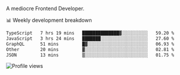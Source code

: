 A mediocre Frontend Developer.

📊 Weekly development breakdown
<!--START_SECTION:waka-->

```txt
TypeScript   7 hrs 19 mins   ██████████████▓░░░░░░░░░░   59.20 %
JavaScript   3 hrs 24 mins   ███████░░░░░░░░░░░░░░░░░░   27.60 %
GraphQL      51 mins         █▓░░░░░░░░░░░░░░░░░░░░░░░   06.93 %
Other        20 mins         ▓░░░░░░░░░░░░░░░░░░░░░░░░   02.81 %
JSON         13 mins         ▒░░░░░░░░░░░░░░░░░░░░░░░░   01.75 %
```

<!--END_SECTION:waka-->

<img src="https://gpvc.arturio.dev/iqbalfasri" alt="Profile views"/>

